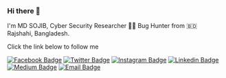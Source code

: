 ### Hi there 👋



I'm MD SOJIB, Cyber Security Researcher 🧑‍💻️ Bug Hunter from 🇧🇩 Rajshahi, Bangladesh.

Click the link below to follow me

[![Facebook Badge](https://img.shields.io/badge/-MDSOJIB-1877F2?style=flat-square&labelColor=1877F2&logo=facebook&logoColor=white&link=https://facebook.com/mdsojibcsr1)](https://facebook.com/mdsojibcsr1) [![Twitter Badge](https://img.shields.io/badge/-MDSOJIB-1ca0f1?style=flat-square&labelColor=1ca0f1&logo=twitter&logoColor=white&link=https://twitter.com/mdsojibcsr)](https://twitter.com/mdsojibcsr) [![Instagram Badge](https://img.shields.io/badge/-MDSOJIB-E4405F?style=flat-square&labelColor=E4405F&logo=instagram&logoColor=white&link=https://instagram.com/mdsojibcsr)](https://instagram.com/mdsojibcsr) [![Linkedin Badge](https://img.shields.io/badge/-MDSOJIB-blue?style=flat-square&logo=Linkedin&logoColor=white&link=https://www.linkedin.com/in/mdsojibcsr/)](https://www.linkedin.com/in/mdsojibcsr/) [![Medium Badge](https://img.shields.io/badge/-MDSOJIB-03a57a?style=flat-square&labelColor=03a57a&logo=Medium&link=https://medium.com/@mdsojibcsr/)](https://medium.com/@mdsojibcsr) [![Email Badge](https://img.shields.io/badge/-Email-c14438?style=flat-square&logo=Gmail&logoColor=white&link=mailto:mdsojib.vcr@gmail.com)](mailto:mdsojib.vcr@gmail.com)













